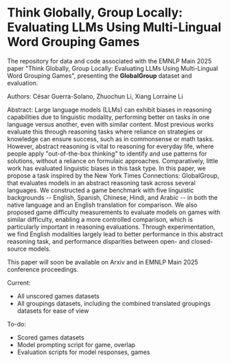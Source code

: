 [comment]: <> (GG "logo" up here? Like the one in the poster)
# Think Globally, Group Locally: Evaluating LLMs Using Multi-Lingual Word Grouping Games
The repository for data and code associated with the EMNLP Main 2025 paper "Think Globally, Group Locally: Evaluating LLMs Using Multi-Lingual Word Grouping Games", presenting the **GlobalGroup** dataset and evaluation.

Authors: César Guerra-Solano, Zhuochun Li, Xiang Lorraine Li

Abstract: Large language models (LLMs) can exhibit biases in reasoning capabilities due to linguistic modality, performing better on tasks in one language versus another, even with similar content. Most previous works evaluate this through reasoning tasks where reliance on strategies or knowledge can ensure success, such as in commonsense or math tasks. However, abstract reasoning is vital to reasoning for everyday life, where people apply "out-of-the-box thinking" to identify and use patterns for solutions, without a reliance on formulaic approaches. Comparatively, little work has evaluated linguistic biases in this task type. In this paper, we propose a task inspired by the New York Times Connections: GlobalGroup, that evaluates models in an abstract reasoning task across several languages. We constructed a game benchmark with five linguistic backgrounds -- English, Spanish, Chinese, Hindi, and Arabic -- in both the native language and an English translation for comparison. We also proposed game difficulty measurements to evaluate models on games with similar difficulty, enabling a more controlled comparison, which is particularly important in reasoning evaluations. Through experimentation, we find English modalities largely lead to better performance in this abstract reasoning task, and performance disparities between open- and closed-source models.

This paper will soon be available on Arxiv and in EMNLP Main 2025 conference proceedings.

Current:
- All unscored games datasets
- All groupings datasets, including the combined translated groupings datasets for ease of view

To-do:
- Scored games datasets
- Model prompting script for game, overlap
- Evaluation scripts for model responses, games
